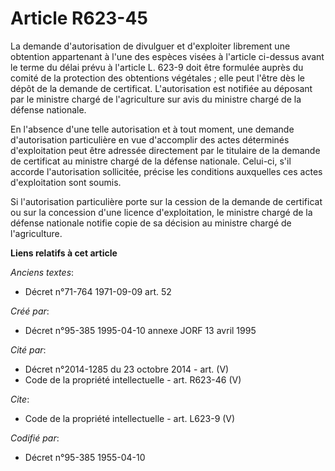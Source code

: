 # Article R623-45

La demande d'autorisation de divulguer et d'exploiter librement une obtention appartenant à l'une des espèces visées à
l'article ci-dessus avant le terme du délai prévu à l'article L. 623-9 doit être formulée auprès du comité de la protection
des obtentions végétales ; elle peut l'être dès le dépôt de la demande de certificat. L'autorisation est notifiée au déposant
par le ministre chargé de l'agriculture sur avis du ministre chargé de la défense nationale. 

En l'absence d'une telle autorisation et à tout moment, une demande d'autorisation particulière en vue d'accomplir des actes
déterminés d'exploitation peut être adressée directement par le titulaire de la demande de certificat au ministre chargé de
la défense nationale. Celui-ci, s'il accorde l'autorisation sollicitée, précise les conditions auxquelles ces actes
d'exploitation sont soumis. 

Si l'autorisation particulière porte sur la cession de la demande de certificat ou sur la concession d'une licence
d'exploitation, le ministre chargé de la défense nationale notifie copie de sa décision au ministre chargé de l'agriculture.

**Liens relatifs à cet article**

_Anciens textes_:

  - Décret n°71-764 1971-09-09 art. 52

_Créé par_:

  - Décret n°95-385 1995-04-10 annexe JORF 13 avril 1995

_Cité par_:

  - Décret n°2014-1285 du 23 octobre 2014 - art. (V)
  - Code de la propriété intellectuelle - art. R623-46 (V)

_Cite_:

  - Code de la propriété intellectuelle - art. L623-9 (V)

_Codifié par_:

  - Décret n°95-385 1955-04-10
